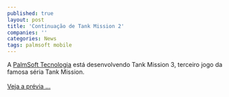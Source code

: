 ```yaml
---
published: true
layout: post
title: 'Continuação de Tank Mission 2'
companies: ''
categories: News
tags: palmsoft mobile
---
```

A <a href="{{ site.baseurl }}/index.php?p=cl&amp;t=19&amp;idd=38">PalmSoft Tecnologia</a>
 est&aacute; desenvolvendo Tank Mission 3, terceiro jogo da famosa s&eacute;ria Tank Mission.<br /><br /><a href="{{ site.baseurl }}/index.php?p=c&amp;id=250">Veja a pr&eacute;via ...</a>

